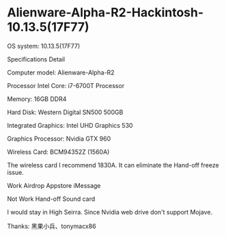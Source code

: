 # Alienware-Alpha-R2-Hackintosh-10.13.5(17F77)

OS system: 10.13.5(17F77)

Specifications	Detail

Computer model:	Alienware-Alpha-R2

Processor	Intel Core: i7-6700T Processor

Memory:	16GB DDR4

Hard Disk:	Western Digital SN500 500GB

Integrated Graphics:	Intel UHD Graphics 530

Graphics Processor:	Nvidia GTX 960

Wireless Card:	BCM94352Z (1560A)


The wireless card I recommend 1830A. It can eliminate the Hand-off freeze issue.




Work
Airdrop
Appstore
iMessage


Not Work
Hand-off
Sound card




I would stay in High Seirra. 
Since Nvidia web drive don't support Mojave.

Thanks: 黑果小兵、tonymacx86
